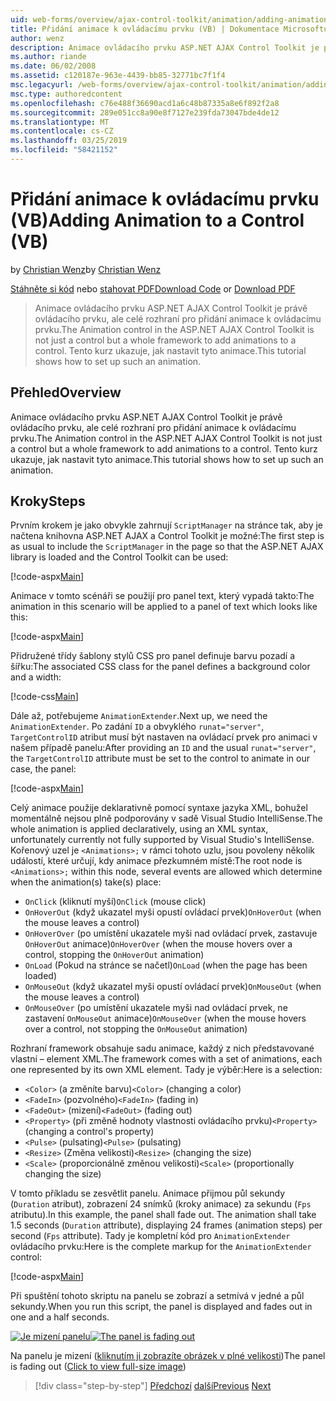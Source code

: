 ```yaml
---
uid: web-forms/overview/ajax-control-toolkit/animation/adding-animation-to-a-control-vb
title: Přidání animace k ovládacímu prvku (VB) | Dokumentace Microsoftu
author: wenz
description: Animace ovládacího prvku ASP.NET AJAX Control Toolkit je právě ovládacího prvku, ale celé rozhraní pro přidání animace k ovládacímu prvku. Tento kurz ukazuje, jak...
ms.author: riande
ms.date: 06/02/2008
ms.assetid: c120187e-963e-4439-bb85-32771bc7f1f4
msc.legacyurl: /web-forms/overview/ajax-control-toolkit/animation/adding-animation-to-a-control-vb
msc.type: authoredcontent
ms.openlocfilehash: c76e488f36690acd1a6c48b87335a8e6f892f2a8
ms.sourcegitcommit: 289e051cc8a90e8f7127e239fda73047bde4de12
ms.translationtype: MT
ms.contentlocale: cs-CZ
ms.lasthandoff: 03/25/2019
ms.locfileid: "58421152"
---
```

<a name="adding-animation-to-a-control-vb"></a><span data-ttu-id="19ee5-104">Přidání animace k ovládacímu prvku (VB)</span><span class="sxs-lookup"><span data-stu-id="19ee5-104">Adding Animation to a Control (VB)</span></span>
====================
<span data-ttu-id="19ee5-105">by [Christian Wenz](https://github.com/wenz)</span><span class="sxs-lookup"><span data-stu-id="19ee5-105">by [Christian Wenz](https://github.com/wenz)</span></span>

<span data-ttu-id="19ee5-106">[Stáhněte si kód](http://download.microsoft.com/download/f/9/a/f9a26acd-8df4-4484-8a18-199e4598f411/Animation1.vb.zip) nebo [stahovat PDF](http://download.microsoft.com/download/6/7/1/6718d452-ff89-4d3f-a90e-c74ec2d636a3/animation1VB.pdf)</span><span class="sxs-lookup"><span data-stu-id="19ee5-106">[Download Code](http://download.microsoft.com/download/f/9/a/f9a26acd-8df4-4484-8a18-199e4598f411/Animation1.vb.zip) or [Download PDF](http://download.microsoft.com/download/6/7/1/6718d452-ff89-4d3f-a90e-c74ec2d636a3/animation1VB.pdf)</span></span>

> <span data-ttu-id="19ee5-107">Animace ovládacího prvku ASP.NET AJAX Control Toolkit je právě ovládacího prvku, ale celé rozhraní pro přidání animace k ovládacímu prvku.</span><span class="sxs-lookup"><span data-stu-id="19ee5-107">The Animation control in the ASP.NET AJAX Control Toolkit is not just a control but a whole framework to add animations to a control.</span></span> <span data-ttu-id="19ee5-108">Tento kurz ukazuje, jak nastavit tyto animace.</span><span class="sxs-lookup"><span data-stu-id="19ee5-108">This tutorial shows how to set up such an animation.</span></span>


## <a name="overview"></a><span data-ttu-id="19ee5-109">Přehled</span><span class="sxs-lookup"><span data-stu-id="19ee5-109">Overview</span></span>

<span data-ttu-id="19ee5-110">Animace ovládacího prvku ASP.NET AJAX Control Toolkit je právě ovládacího prvku, ale celé rozhraní pro přidání animace k ovládacímu prvku.</span><span class="sxs-lookup"><span data-stu-id="19ee5-110">The Animation control in the ASP.NET AJAX Control Toolkit is not just a control but a whole framework to add animations to a control.</span></span> <span data-ttu-id="19ee5-111">Tento kurz ukazuje, jak nastavit tyto animace.</span><span class="sxs-lookup"><span data-stu-id="19ee5-111">This tutorial shows how to set up such an animation.</span></span>

## <a name="steps"></a><span data-ttu-id="19ee5-112">Kroky</span><span class="sxs-lookup"><span data-stu-id="19ee5-112">Steps</span></span>

<span data-ttu-id="19ee5-113">Prvním krokem je jako obvykle zahrnují `ScriptManager` na stránce tak, aby je načtena knihovna ASP.NET AJAX a Control Toolkit je možné:</span><span class="sxs-lookup"><span data-stu-id="19ee5-113">The first step is as usual to include the `ScriptManager` in the page so that the ASP.NET AJAX library is loaded and the Control Toolkit can be used:</span></span>

[!code-aspx[Main](adding-animation-to-a-control-vb/samples/sample1.aspx)]

<span data-ttu-id="19ee5-114">Animace v tomto scénáři se použijí pro panel text, který vypadá takto:</span><span class="sxs-lookup"><span data-stu-id="19ee5-114">The animation in this scenario will be applied to a panel of text which looks like this:</span></span>

[!code-aspx[Main](adding-animation-to-a-control-vb/samples/sample2.aspx)]

<span data-ttu-id="19ee5-115">Přidružené třídy šablony stylů CSS pro panel definuje barvu pozadí a šířku:</span><span class="sxs-lookup"><span data-stu-id="19ee5-115">The associated CSS class for the panel defines a background color and a width:</span></span>

[!code-css[Main](adding-animation-to-a-control-vb/samples/sample3.css)]

<span data-ttu-id="19ee5-116">Dále až, potřebujeme `AnimationExtender`.</span><span class="sxs-lookup"><span data-stu-id="19ee5-116">Next up, we need the `AnimationExtender`.</span></span> <span data-ttu-id="19ee5-117">Po zadání `ID` a obvyklého `runat="server"`, `TargetControlID` atribut musí být nastaven na ovládací prvek pro animaci v našem případě panelu:</span><span class="sxs-lookup"><span data-stu-id="19ee5-117">After providing an `ID` and the usual `runat="server"`, the `TargetControlID` attribute must be set to the control to animate in our case, the panel:</span></span>

[!code-aspx[Main](adding-animation-to-a-control-vb/samples/sample4.aspx)]

<span data-ttu-id="19ee5-118">Celý animace použije deklarativně pomocí syntaxe jazyka XML, bohužel momentálně nejsou plně podporovány v sadě Visual Studio IntelliSense.</span><span class="sxs-lookup"><span data-stu-id="19ee5-118">The whole animation is applied declaratively, using an XML syntax, unfortunately currently not fully supported by Visual Studio's IntelliSense.</span></span> <span data-ttu-id="19ee5-119">Kořenový uzel je `<Animations>;` v rámci tohoto uzlu, jsou povoleny několik událostí, které určují, kdy animace přezkumném místě:</span><span class="sxs-lookup"><span data-stu-id="19ee5-119">The root node is `<Animations>;` within this node, several events are allowed which determine when the animation(s) take(s) place:</span></span>

- <span data-ttu-id="19ee5-120">`OnClick` (kliknutí myší)</span><span class="sxs-lookup"><span data-stu-id="19ee5-120">`OnClick` (mouse click)</span></span>
- <span data-ttu-id="19ee5-121">`OnHoverOut` (když ukazatel myši opustí ovládací prvek)</span><span class="sxs-lookup"><span data-stu-id="19ee5-121">`OnHoverOut` (when the mouse leaves a control)</span></span>
- <span data-ttu-id="19ee5-122">`OnHoverOver` (po umístění ukazatele myši nad ovládací prvek, zastavuje `OnHoverOut` animace)</span><span class="sxs-lookup"><span data-stu-id="19ee5-122">`OnHoverOver` (when the mouse hovers over a control, stopping the `OnHoverOut` animation)</span></span>
- <span data-ttu-id="19ee5-123">`OnLoad` (Pokud na stránce se načetl)</span><span class="sxs-lookup"><span data-stu-id="19ee5-123">`OnLoad` (when the page has been loaded)</span></span>
- <span data-ttu-id="19ee5-124">`OnMouseOut` (když ukazatel myši opustí ovládací prvek)</span><span class="sxs-lookup"><span data-stu-id="19ee5-124">`OnMouseOut` (when the mouse leaves a control)</span></span>
- <span data-ttu-id="19ee5-125">`OnMouseOver` (po umístění ukazatele myši nad ovládací prvek, ne zastavení `OnMouseOut` animace)</span><span class="sxs-lookup"><span data-stu-id="19ee5-125">`OnMouseOver` (when the mouse hovers over a control, not stopping the `OnMouseOut` animation)</span></span>

<span data-ttu-id="19ee5-126">Rozhraní framework obsahuje sadu animace, každý z nich představované vlastní – element XML.</span><span class="sxs-lookup"><span data-stu-id="19ee5-126">The framework comes with a set of animations, each one represented by its own XML element.</span></span> <span data-ttu-id="19ee5-127">Tady je výběr:</span><span class="sxs-lookup"><span data-stu-id="19ee5-127">Here is a selection:</span></span>

- <span data-ttu-id="19ee5-128">`<Color>` (a změníte barvu)</span><span class="sxs-lookup"><span data-stu-id="19ee5-128">`<Color>` (changing a color)</span></span>
- <span data-ttu-id="19ee5-129">`<FadeIn>` (pozvolného)</span><span class="sxs-lookup"><span data-stu-id="19ee5-129">`<FadeIn>` (fading in)</span></span>
- <span data-ttu-id="19ee5-130">`<FadeOut>` (mizení)</span><span class="sxs-lookup"><span data-stu-id="19ee5-130">`<FadeOut>` (fading out)</span></span>
- <span data-ttu-id="19ee5-131">`<Property>` (při změně hodnoty vlastnosti ovládacího prvku)</span><span class="sxs-lookup"><span data-stu-id="19ee5-131">`<Property>` (changing a control's property)</span></span>
- <span data-ttu-id="19ee5-132">`<Pulse>` (pulsating)</span><span class="sxs-lookup"><span data-stu-id="19ee5-132">`<Pulse>` (pulsating)</span></span>
- <span data-ttu-id="19ee5-133">`<Resize>` (Změna velikosti)</span><span class="sxs-lookup"><span data-stu-id="19ee5-133">`<Resize>` (changing the size)</span></span>
- <span data-ttu-id="19ee5-134">`<Scale>` (proporcionálně změnou velikosti)</span><span class="sxs-lookup"><span data-stu-id="19ee5-134">`<Scale>` (proportionally changing the size)</span></span>

<span data-ttu-id="19ee5-135">V tomto příkladu se zesvětlit panelu. Animace přijmou půl sekundy (`Duration` atribut), zobrazení 24 snímků (kroky animace) za sekundu (`Fps` atributu).</span><span class="sxs-lookup"><span data-stu-id="19ee5-135">In this example, the panel shall fade out. The animation shall take 1.5 seconds (`Duration` attribute), displaying 24 frames (animation steps) per second (`Fps` attribute).</span></span> <span data-ttu-id="19ee5-136">Tady je kompletní kód pro `AnimationExtender` ovládacího prvku:</span><span class="sxs-lookup"><span data-stu-id="19ee5-136">Here is the complete markup for the `AnimationExtender` control:</span></span>

[!code-aspx[Main](adding-animation-to-a-control-vb/samples/sample5.aspx)]

<span data-ttu-id="19ee5-137">Při spuštění tohoto skriptu na panelu se zobrazí a setmívá v jedné a půl sekundy.</span><span class="sxs-lookup"><span data-stu-id="19ee5-137">When you run this script, the panel is displayed and fades out in one and a half seconds.</span></span>


<span data-ttu-id="19ee5-138">[![Je mizení panelu](adding-animation-to-a-control-vb/_static/image2.png)](adding-animation-to-a-control-vb/_static/image1.png)</span><span class="sxs-lookup"><span data-stu-id="19ee5-138">[![The panel is fading out](adding-animation-to-a-control-vb/_static/image2.png)](adding-animation-to-a-control-vb/_static/image1.png)</span></span>

<span data-ttu-id="19ee5-139">Na panelu je mizení ([kliknutím ji zobrazíte obrázek v plné velikosti](adding-animation-to-a-control-vb/_static/image3.png))</span><span class="sxs-lookup"><span data-stu-id="19ee5-139">The panel is fading out ([Click to view full-size image](adding-animation-to-a-control-vb/_static/image3.png))</span></span>

> [!div class="step-by-step"]
> <span data-ttu-id="19ee5-140">[Předchozí](dynamically-controlling-updatepanel-animations-cs.md)
> [další](executing-several-animations-at-the-same-time-vb.md)</span><span class="sxs-lookup"><span data-stu-id="19ee5-140">[Previous](dynamically-controlling-updatepanel-animations-cs.md)
[Next](executing-several-animations-at-the-same-time-vb.md)</span></span>
